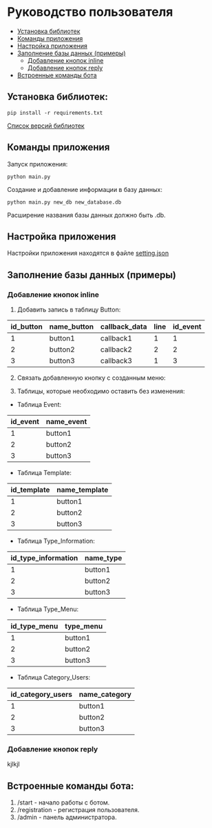 # Руководство пользователя
* [Установка библиотек](#установка-библиотек)
* [Команды приложения](#команды-приложения)
* [Настройка приложения](#настройка-приложения)
* [Заполнение базы данных (примеры)](#заполнение-базы-данных-примеры)
  * [Добавление кнопок inline](#добавление-кнопок-inline)
  * [Добавление кнопок reply](#добавление-кнопок-reply)
* [Встроенные команды бота](#встроенные-команды-бота)
 

## Установка библиотек:
`
pip install -r requirements.txt
`

[Список версий библиотек](../requirements.txt)

## Команды приложения

Запуск приложения:

`
python main.py
`

Создание и добавление информации в базу данных:

`
python main.py new_db new_database.db
`

Расширение названия базы данных должно быть .db.

## Настройка приложения
Настройки приложения находятся в файле [setting.json](../setting.json)

## Заполнение базы данных (примеры)
### Добавление кнопок inline
1. Добавить запись в таблицу Button:
 
| id_button     | name_button | callback_data | line | id_event |
|---------------|-------------|---------------|------|----------|
| 1             | button1     | callback1     | 1    | 1        |
| 2             | button2     | callback2     | 2    | 2        |
| 3             | button3     | callback3     | 1    | 3        |

2. Связать добавленную кнопку с созданным меню:

3. Таблицы, которые необходимо оставить без изменения:
   
 - Таблица Event:
 
 | id_event | name_event |  
 |----------|------------|
 | 1        | button1    |
 | 2        | button2    |
 | 3        | button3    | 

 - Таблица Template:
 
 | id_template | name_template |  
 |----------|------------|
 | 1        | button1    |
 | 2        | button2    |
 | 3        | button3    | 

 - Таблица Type_Information:
 
 | id_type_information | name_type |  
 |----------|------------|
 | 1        | button1    |
 | 2        | button2    |
 | 3        | button3    | 

 - Таблица Type_Menu:
 
 | id_type_menu | type_menu |  
 |----------|------------|
 | 1        | button1    |
 | 2        | button2    |
 | 3        | button3    | 

 - Таблица Category_Users:
 
 | id_category_users | name_category |  
 |----------|------------|
 | 1        | button1    |
 | 2        | button2    |
 | 3        | button3    | 

### Добавление кнопок reply
kjlkjl

## Встроенные команды бота:
 1. /start - начало работы с ботом.
 2. /registration - регистрация пользователя.
 3. /admin - панель администратора.






